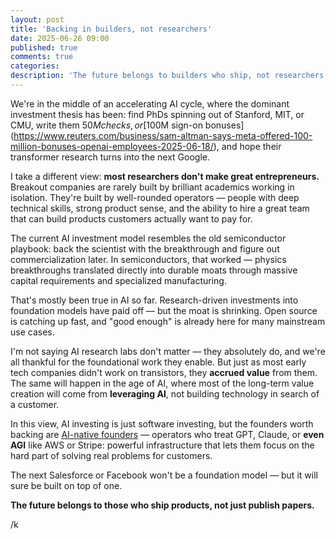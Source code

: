 ```yaml
---
layout: post
title: 'Backing in builders, not researchers'
date: 2025-06-26 09:00
published: true
comments: true
categories:
description: 'The future belongs to builders who ship, not researchers who publish.'
---
```


We're in the middle of an accelerating AI cycle, where the dominant investment thesis has been: find PhDs spinning out of Stanford, MIT, or CMU, write them $50M checks, or [$100M sign-on bonuses](https://www.reuters.com/business/sam-altman-says-meta-offered-100-million-bonuses-openai-employees-2025-06-18/), and hope their transformer research turns into the next Google.

I take a different view: **most researchers don't make great entrepreneurs.** Breakout companies are rarely built by brilliant academics working in isolation. They're built by well-rounded operators — people with deep technical skills, strong product sense, and the ability to hire a great team that can build products customers actually want to pay for.

The current AI investment model resembles the old semiconductor playbook: back the scientist with the breakthrough and figure out commercialization later. In semiconductors, that worked — physics breakthroughs translated directly into durable moats through massive capital requirements and specialized manufacturing.

That's mostly been true in AI so far. Research-driven investments into foundation models have paid off — but the moat is shrinking. Open source is catching up fast, and "good enough" is already here for many mainstream use cases.

I'm not saying AI research labs don't matter — they absolutely do, and we're all thankful for the foundational work they enable. But just as most early tech companies didn't work on transistors, they **accrued value** from them. The same will happen in the age of AI, where most of the long-term value creation will come from **leveraging AI**, not building technology in search of a customer.

In this view, AI investing is just software investing, but the founders worth backing are [AI-native founders](https://kenneth.io/post/ai-native-founders-and-the-new-reality-for-early-stage-investing) — operators who treat GPT, Claude, or **even AGI** like AWS or Stripe: powerful infrastructure that lets them focus on the hard part of solving real problems for customers.

The next Salesforce or Facebook won't be a foundation model — but it will sure be built on top of one.

**The future belongs to those who ship products, not just publish papers.**

/k
